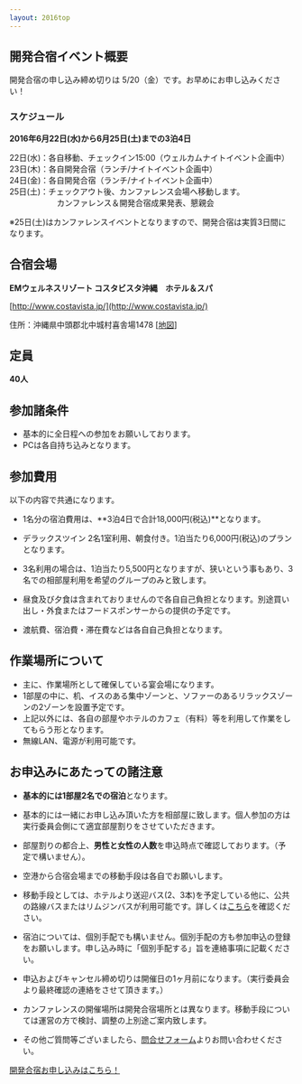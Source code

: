 ```yaml
---
layout: 2016top
---
```


## 開発合宿イベント概要


<p id="entry-limit-camp">開発合宿の申し込み締め切りは 5/20（金）です。お早めにお申し込みください！</p>


### スケジュール

**2016年6月22日(水)から6月25日(土)までの3泊4日**

22日(水)：各自移動、チェックイン15:00（ウェルカムナイトイベント企画中）  
23日(木)：各自開発合宿（ランチ/ナイトイベント企画中）  
24日(金)：各自開発合宿（ランチ/ナイトイベント企画中）  
25日(土)：チェックアウト後、カンファレンス会場へ移動します。  
　　　　　　カンファレンス＆開発合宿成果発表、懇親会  

※25日(土)はカンファレンスイベントとなりますので、開発合宿は実質3日間になります。

## 合宿会場

**EMウェルネスリゾート コスタビスタ沖縄　ホテル＆スパ**

[http://www.costavista.jp/](http://www.costavista.jp/)

住所：沖縄県中頭郡北中城村喜舎場1478 [[地図](https://goo.gl/maps/q9h7farDnU42)]

## 定員

**40人**


## 参加諸条件
* 基本的に全日程への参加をお願いしております。
* PCは各自持ち込みとなります。


## 参加費用
以下の内容で共通になります。

* 1名分の宿泊費用は、**3泊4日で合計18,000円(税込)**となります。
* デラックスツイン 2名1室利用、朝食付き。1泊当たり6,000円(税込)のプランとなります。

* 3名利用の場合は、1泊当たり5,500円となりますが、狭いという事もあり、3名での相部屋利用を希望のグループのみと致します。
* 昼食及び夕食は含まれておりませんので各自自己負担となります。別途買い出し・外食またはフードスポンサーからの提供の予定です。
* 渡航費、宿泊費・滞在費などは各自自己負担となります。

## 作業場所について

* 主に、作業場所として確保している宴会場になります。
* 1部屋の中に、机、イスのある集中ゾーンと、ソファーのあるリラックスゾーンの2ゾーンを設置予定です。
* 上記以外には、各自の部屋やホテルのカフェ（有料）等を利用して作業をしてもらう形となります。
* 無線LAN、電源が利用可能です。


## お申込みにあたっての諸注意

* **基本的には1部屋2名での宿泊**となります。
* 基本的には一緒にお申し込み頂いた方を相部屋に致します。個人参加の方は実行委員会側にて適宜部屋割りをさせていただきます。
* 部屋割りの都合上、**男性と女性の人数**を申込時点で確認しております。（予定で構いません）。
* 空港から合宿会場までの移動手段は各自でお願いします。
* 移動手段としては、ホテルより送迎バス(2、3本)を予定している他に、公共の路線バスまたはリムジンバスが利用可能です。詳しくは[こちら](http://www.costavista.jp/access/)を確認ください。
* 宿泊については、個別手配でも構いません。個別手配の方も参加申込の登録をお願いします。申し込み時に「個別手配する」旨を連絡事項に記載ください。
* 申込およびキャンセル締め切りは開催日の1ヶ月前になります。（実行委員会より最終確認の連絡をさせて頂きます。）
* カンファレンスの開催場所は開発合宿場所とは異なります。移動手段については運営の方で検討、調整の上別途ご案内致します。

* その他ご質問等ございましたら、[問合せフォーム](https://docs.google.com/forms/d/1MGJ4bVv8hpyXeLjvcGzZDpl838ZGHPA_plLqX_BJSbA/viewform)よりお問い合わせください。
<p><a href="http://goo.gl/forms/sRfFqkM68l" class="medium button" target="_blank">開発合宿お申し込みはこちら！</a></p>
